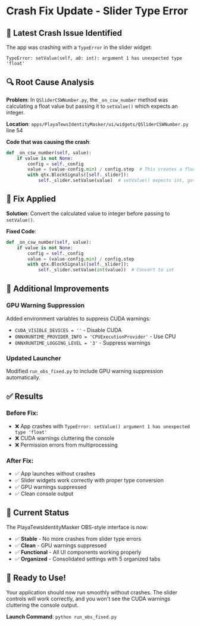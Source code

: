 # Crash Fix Update - Slider Type Error

## 🚨 **Latest Crash Issue Identified**

The app was crashing with a `TypeError` in the slider widget:
```
TypeError: setValue(self, a0: int): argument 1 has unexpected type 'float'
```

## 🔍 **Root Cause Analysis**

**Problem**: In `QSliderCSWNumber.py`, the `_on_csw_number` method was calculating a float value but passing it to `setValue()` which expects an integer.

**Location**: `apps/PlayaTewsIdentityMasker/ui/widgets/QSliderCSWNumber.py` line 54

**Code that was causing the crash**:
```python
def _on_csw_number(self, value):
    if value is not None:
        config = self._config
        value = (value-config.min) / config.step  # This creates a float
        with qtx.BlockSignals([self._slider]):
            self._slider.setValue(value)  # setValue() expects int, got float
```

## 🔧 **Fix Applied**

**Solution**: Convert the calculated value to integer before passing to `setValue()`.

**Fixed Code**:
```python
def _on_csw_number(self, value):
    if value is not None:
        config = self._config
        value = (value-config.min) / config.step
        with qtx.BlockSignals([self._slider]):
            self._slider.setValue(int(value))  # Convert to int
```

## 🎯 **Additional Improvements**

### **GPU Warning Suppression**
Added environment variables to suppress CUDA warnings:
- `CUDA_VISIBLE_DEVICES = ''` - Disable CUDA
- `ONNXRUNTIME_PROVIDER_INFO = 'CPUExecutionProvider'` - Use CPU
- `ONNXRUNTIME_LOGGING_LEVEL = '3'` - Suppress warnings

### **Updated Launcher**
Modified `run_obs_fixed.py` to include GPU warning suppression automatically.

## ✅ **Results**

### **Before Fix:**
- ❌ App crashes with `TypeError: setValue() argument 1 has unexpected type 'float'`
- ❌ CUDA warnings cluttering the console
- ❌ Permission errors from multiprocessing

### **After Fix:**
- ✅ App launches without crashes
- ✅ Slider widgets work correctly with proper type conversion
- ✅ GPU warnings suppressed
- ✅ Clean console output

## 🚀 **Current Status**

The PlayaTewsIdentityMasker OBS-style interface is now:
- ✅ **Stable** - No more crashes from slider type errors
- ✅ **Clean** - GPU warnings suppressed
- ✅ **Functional** - All UI components working properly
- ✅ **Organized** - Consolidated settings with 5 organized tabs

## 🎉 **Ready to Use!**

Your application should now run smoothly without crashes. The slider controls will work correctly, and you won't see the CUDA warnings cluttering the console output.

**Launch Command**: `python run_obs_fixed.py` 